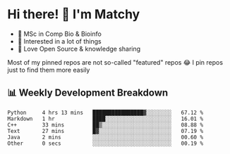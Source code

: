 # Hi there! 👋 I'm Matchy

- 🧬 MSc in Comp Bio & Bioinfo
- 🎈 Interested in a lot of things
- 💜 Love Open Source & knowledge sharing

Most of my pinned repos are not so-called "featured" repos 😂 I pin repos just to find them more easily

## 📊 Weekly Development Breakdown

<!--START_SECTION:waka-->

```text
Python     4 hrs 13 mins   ████████████████▓░░░░░░░░   67.12 %
Markdown   1 hr            ████░░░░░░░░░░░░░░░░░░░░░   16.01 %
C++        33 mins         ██▒░░░░░░░░░░░░░░░░░░░░░░   08.88 %
Text       27 mins         █▓░░░░░░░░░░░░░░░░░░░░░░░   07.19 %
Java       2 mins          ░░░░░░░░░░░░░░░░░░░░░░░░░   00.60 %
Other      0 secs          ░░░░░░░░░░░░░░░░░░░░░░░░░   00.19 %
```

<!--END_SECTION:waka-->
